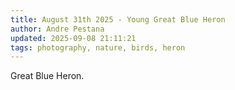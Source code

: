 ```yaml
---
title: August 31th 2025 - Young Great Blue Heron
author: Andre Pestana
updated: 2025-09-08 21:11:21
tags: photography, nature, birds, heron
---
```


<!-- excerpt -->

Great Blue Heron.

<!-- excerpt -->

<FolderGallery dir="/sections/photography/posts/2025-08-31" sort="name-asc" />
